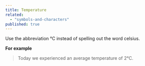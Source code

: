 ```yaml
---
title: Temperature
related: 
  - "symbols-and-characters"
published: true
---
```


Use the abbreviation °C instead of spelling out the word celsius.

**For example**

> Today we experienced an average temperature of 2°C.